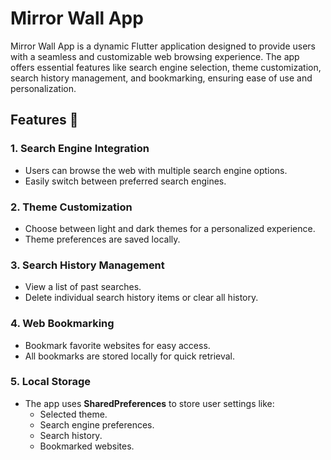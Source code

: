 
#  Mirror Wall App 

Mirror Wall App is a dynamic Flutter application designed to provide users with a seamless and customizable web browsing experience. The app offers essential features like search engine selection, theme customization, search history management, and bookmarking, ensuring ease of use and personalization.


## Features 🚀

### 1. **Search Engine Integration**  
   - Users can browse the web with multiple search engine options.
   - Easily switch between preferred search engines.

### 2. **Theme Customization**  
   - Choose between light and dark themes for a personalized experience.
   - Theme preferences are saved locally.

### 3. **Search History Management**  
   - View a list of past searches.
   - Delete individual search history items or clear all history.

### 4. **Web Bookmarking**  
   - Bookmark favorite websites for easy access.
   - All bookmarks are stored locally for quick retrieval.

### 5. **Local Storage**  
   - The app uses **SharedPreferences** to store user settings like:
     - Selected theme.
     - Search engine preferences.
     - Search history.
     - Bookmarked websites.
